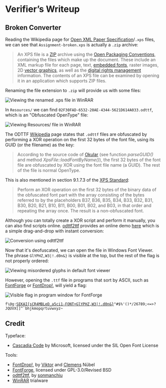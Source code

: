# Verifier’s Writeup

## Broken Converter

Reading the Wikipedia page for [Open XML Paper Specification](https://en.wikipedia.org/wiki/Open_XML_Paper_Specification)/`.xps` files, we can see that `Assignment-broken.xps` is actually a `.zip` archive:

> An XPS file is a [ZIP](https://en.wikipedia.org/wiki/ZIP_(file_format) "ZIP (file format)") archive using the [Open Packaging Conventions](https://en.wikipedia.org/wiki/Open_Packaging_Conventions "Open Packaging Conventions"), containing the files which make up the document. These include an XML markup file for each page, text, [embedded fonts](https://en.wikipedia.org/wiki/Odttf "Odttf"), raster images, 2D [vector graphics](https://en.wikipedia.org/wiki/Vector_graphics "Vector graphics"), as well as the [digital rights management](https://en.wikipedia.org/wiki/Digital_rights_management "Digital rights management") information. The contents of an XPS file can be examined by opening it in an application which supports ZIP files.

Renaming the file extension to `.zip` will provide us with some files:

![Viewing the renamed `.xps` file in WinRAR](zip.png)

In `Resources/` we can find `02F30FAD-6532-20AE-4344-5621D614A033.odttf`, which is an "Obfuscated OpenType" file:

![Viewing `Resources/` file in WinRAR](odttf.png)

 The ODTTF [Wikipedia](https://en.wikipedia.org/wiki/ODTTF) page states that `.odttf` files are obfuscated by performing a XOR operation on the first 32 bytes of the font file, using its GUID (or the filename) as the key:

> According to the source code of [Okular](https://en.wikipedia.org/wiki/Okular "Okular") (see function _parseGUID()_ and method _XpsFile::loadFontByName()_), the first 32 bytes of the font file are obfuscated by XOR using the font file name (a GUID). The rest of the file is normal OpenType.

This is also mentioned in section 9.1.7.3 of the [XPS Standard](https://www.ecma-international.org/wp-content/uploads/XPS-Standard.pdf):

> Perform an XOR operation on the first 32 bytes of the binary data of the obfuscated font part with the array consisting of the bytes referred to by the placeholders B37, B36, B35, B34, B33, B32, B31, B30, B20, B21, B10, B11, B00, B01, B02, and B03, in that order and repeating the array once. The result is a non-obfuscated font.

Although you can totally create a XOR script and perform it manually, you can also find scripts online. [odttf2ttf](https://github.com/somanchiu/odttf2ttf) provides an online demo [here](https://somanchiu.github.io/odttf2ttf/js/demo) which is a simple drag-and-drop with instant conversion:

![Conversion using odttf2ttf](conversion.png)

Now that it's deofuscated, we can open the file in Windows Font Viewer. The phrase `GlYPHZ,W3|!.d0n&}` is visible at the top, but the rest of the flag is not properly ordered:

![Viewing misordered glyphs in default font viewer](fontviewer.png)

However, opening the `.ttf` file in programs that sort by ASCII, such as [FontForge](https://fontforge.org/) or [FontDrop!](https://fontdrop.info/), will yield a flag:

![Visible flag in program window for FontForge](broken-converter-flag-fontforge.png)

<code>f\\@g:<u>SEKAI{sCR4MBLeD_a5ci1-FONT+GlYPHZ,W3|!.d0n&}</u>"#$%'()*/26789;&lt;=&gt;?JQUVX[]^`bhjkmopqrtuvwxyz~</code>

## Credit

Typeface:

- [Cascadia Code](https://github.com/microsoft/cascadia-code) by Microsoft, licensed under the SIL Open Font License

Tools:

- [FontDrop!](https://fontdrop.info/), by [Viktor](https://www.viktornuebel.com/) and [Clemens](http://www.lieberungewoehnlich.de/) Nübel
- [FontForge](https://github.com/fontforge), licensed under GPL-3.0/Revised BSD
- [odttf2ttf](https://github.com/somanchiu/odttf2ttf), by [sonmanchiu](https://github.com/somanchiu)
- [WinRAR](https://www.win-rar.com/) trialware
